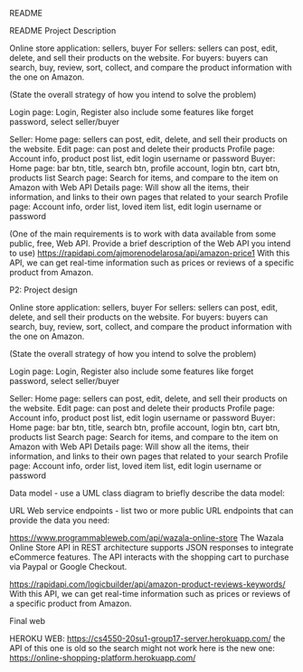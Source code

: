 README

README Project Description

Online store application: sellers, buyer For sellers: sellers can post, edit, delete, and sell their products on the website. For buyers: buyers can search, buy, review, sort, collect, and compare the product information with the one on Amazon.

(State the overall strategy of how you intend to solve the problem)

Login page: Login, Register also include some features like forget password, select seller/buyer

Seller: Home page: sellers can post, edit, delete, and sell their products on the website. Edit page: can post and delete their products Profile page: Account info, product post list, edit login username or password Buyer: Home page: bar btn, title, search btn, profile account, login btn, cart btn, products list Search page: Search for items, and compare to the item on Amazon with Web API Details page: Will show all the items, their information, and links to their own pages that related to your search Profile page: Account info, order list, loved item list, edit login username or password

(One of the main requirements is to work with data available from some public, free, Web API. Provide a brief description of the Web API you intend to use)
https://rapidapi.com/ajmorenodelarosa/api/amazon-price1 With this API, we can get real-time information such as prices or reviews of a specific product from Amazon.

P2: Project design

Online store application: sellers, buyer For sellers: sellers can post, edit, delete, and sell their products on the website. For buyers: buyers can search, buy, review, sort, collect, and compare the product information with the one on Amazon.

(State the overall strategy of how you intend to solve the problem)

Login page: Login, Register also include some features like forget password, select seller/buyer

Seller: Home page: sellers can post, edit, delete, and sell their products on the website. Edit page: can post and delete their products Profile page: Account info, product post list, edit login username or password Buyer: Home page: bar btn, title, search btn, profile account, login btn, cart btn, products list Search page: Search for items, and compare to the item on Amazon with Web API Details page: Will show all the items, their information, and links to their own pages that related to your search Profile page: Account info, order list, loved item list, edit login username or password

Data model - use a UML class diagram to briefly describe the data model:

URL Web service endpoints - list two or more public URL endpoints that can provide the data you need:

https://www.programmableweb.com/api/wazala-online-store The Wazala Online Store API in REST architecture supports JSON responses to integrate eCommerce features. The API interacts with the shopping cart to purchase via Paypal or Google Checkout.

https://rapidapi.com/logicbuilder/api/amazon-product-reviews-keywords/
With this API, we can get real-time information such as prices or reviews of a specific product from Amazon.

Final web

HEROKU WEB:
https://cs4550-20su1-group17-server.herokuapp.com/ the API of this one is old so the search might not work 
here is the new one: https://online-shopping-platform.herokuapp.com/
